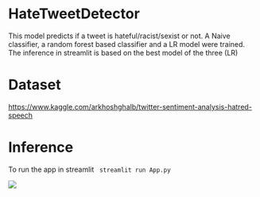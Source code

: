 # HateTweetDetector
This model predicts if a tweet is hateful/racist/sexist or not. A Naive classifier, a random forest based classifier and a LR model were trained. The inference in streamlit is based on the best model of the three (LR)

# Dataset
https://www.kaggle.com/arkhoshghalb/twitter-sentiment-analysis-hatred-speech

# Inference
To run the app in streamlit 
``` streamlit run App.py```

![](screenshot.jpg)
